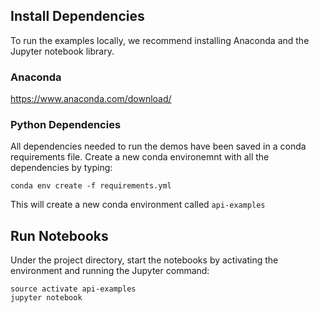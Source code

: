 ## Install Dependencies
To run the examples locally, we recommend installing Anaconda and the Jupyter notebook library.

### Anaconda
https://www.anaconda.com/download/

### Python Dependencies
All dependencies needed to run the demos have been saved in a conda requirements file. Create a new conda environemnt with all the dependencies by typing:

```
conda env create -f requirements.yml
```

This will create a new conda environment called `api-examples`


## Run Notebooks
Under the project directory, start the notebooks by activating the environment and running the Jupyter command:

```
source activate api-examples
jupyter notebook
```
